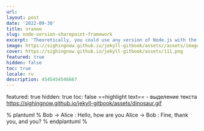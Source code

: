 ```yaml
---
url:
layout: post
date: '2022-09-30'
title: эталон
slug: node-version-sharepoint-framework
excerpt: 'Theoretically, you could use any version of Node.js with the SharePoint Framework but there are caveats.'
image: https://sighingnow.github.io/jekyll-gitbook/assets//assets/images/111.png
cover: https://sighingnow.github.io/jekyll-gitbook/assets/111.png
featured: true
hidden: false
toc: true
locale: ru
description: 4545454546667
---
```








featured: true
hidden: true
toc: false
==highlight text== - выделение текста
https://sighingnow.github.io/jekyll-gitbook/assets/dinosaur.gif






% plantuml %
Bob -> Alice : Hello, how are you
Alice -> Bob : Fine, thank you, and you?
% endplantuml %














